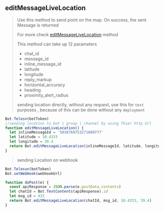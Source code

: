 ## editMessageLiveLocation

> Use this method to send point on the map. On success, the sent Message is returned
>
> For more check [editMessageLiveLocation](https://core.telegram.org/bots/api#editmessagelivelocation) method
>
> This method can take up 12 parameters
>
> - chat_id
> - message_id
> - inline_message_id
> - latitude
> - longitude
> - reply_markup
> - horizontal_accuracy
> - heading
> - proximity_alert_radius
>
> sending location directly, without any request, use this for `test` purposes , because of this can be done without any `deployment`

```js
Bot.Telesn(botToken)
//sending location to bot | group | channel by using Thier http Url
function editMessageLiveLocation() {
  let inlineMessageId = '5038769753271609777'
  let latitude = 10.4333
  let longitude = 39.4
  return Bot.editMessageLiveLocation(inlineMessageId, latitude, longitude)
}
```

> sending Location on webhook

```js
Bot.Telesun(botToken)
Bot.setWebHook(webhookUrl)

function doPost(e) {
  const apiResponse = JSON.parse(e.postData.contents)
  let chatId = Bot.TextContents(apiResponse).id
  let msg_id = 432
  return Bot.editMessageLiveLocation(chatId, msg_id, 10.4333, 39.4)
}
```
